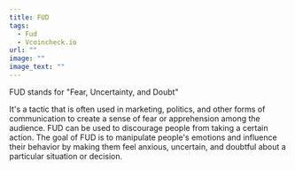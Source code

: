 ```yaml
---
title: FUD
tags:
  - Fud
  - Vcoincheck.io
url: ""
image: ""
image_text: ""
---
```


FUD stands for "Fear, Uncertainty, and Doubt"

It's a tactic that is often used in marketing, politics, and other forms of communication to create a sense of fear or apprehension among the audience. FUD can be used to discourage people from taking a certain action. The goal of FUD is to manipulate people's emotions and influence their behavior by making them feel anxious, uncertain, and doubtful about a particular situation or decision.
